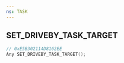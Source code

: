 ```yaml
---
ns: TASK
---
```

## SET_DRIVEBY_TASK_TARGET

```c
// 0xE5B302114D8162EE
Any SET_DRIVEBY_TASK_TARGET();
```

